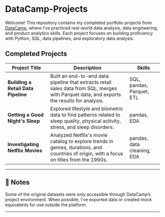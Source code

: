 # DataCamp-Projects

Welcome! This repository contains my completed portfolio projects from [DataCamp](https://www.datacamp.com/), where I’ve practiced real-world data analysis, data engineering, and product analytics skills. Each project focuses on building proficiency with Python, SQL, data pipelines, and exploratory data analysis.

## Completed Projects

| Project Title | Description | Skills |
|--------------|-------------|--------|
| **Building a Retail Data Pipeline** | Built an end-to-end data pipeline that extracts retail sales data from SQL, merges with Parquet data, and exports the results for analysis. | SQL, pandas, Parquet, ETL |
| **Getting a Good Night's Sleep** | Explored lifestyle and biometric data to find patterns related to sleep quality, physical activity, stress, and sleep disorders. | pandas, EDA |
| **Investigating Netflix Movies** | Analyzed Netflix's movie catalog to explore trends in genres, durations, and countries of origin, with a focus on titles from the 1990s. | pandas, data cleaning, EDA |
---


## 📌 Notes

Some of the original datasets were only accessible through DataCamp’s project environment. When possible, I’ve exported data or created mock equivalents for use outside the platform.

---